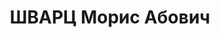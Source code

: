---
title: ШВАРЦ Морис Абович
description: "Род. в 1894, Литва, г. Ковно, еврей, член ВКП(б) в 1920-1936. Проживал:\
  \ г. Ленинград, ул. Каляева, д. 21, кв. 5. Директор фабрики им. Мюнценберга \n \
  \ Арестован 22.12.1936. Обв. по ст. 58-7-8-11 УК РСФСР. Приговор: выездная сессия\
  \ ВК ВС СССР в г. Ленинград, 09.05.1937 – ВМН. Расстрелян 10.05.1937"
---
